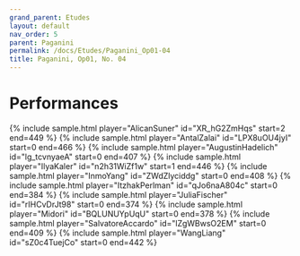 ```yaml
---
grand_parent: Etudes
layout: default
nav_order: 5
parent: Paganini
permalink: /docs/Etudes/Paganini_Op01-04
title: Paganini, Op01, No. 04
---
```

# Performances
<div class="sample-container">
    {% include sample.html player="AlicanSuner" id="XR_hG2ZmHqs" start=2 end=449 %}
    {% include sample.html player="AntalZalai" id="LPX8uOU4jyI" start=0 end=466 %}
    {% include sample.html player="AugustinHadelich" id="lg_tcvnyaeA" start=0 end=407 %}
    {% include sample.html player="IlyaKaler" id="n2h31WiZf1w" start=1 end=446 %}
    {% include sample.html player="InmoYang" id="ZWdZlyciddg" start=0 end=408 %}
    {% include sample.html player="ItzhakPerlman" id="qJo6naA804c" start=0 end=384 %}
    {% include sample.html player="JuliaFischer" id="rIHCvDrJt98" start=0 end=374 %}
    {% include sample.html player="Midori" id="BQLUNUYpUqU" start=0 end=378 %}
    {% include sample.html player="SalvatoreAccardo" id="lZgWBwsO2EM" start=0 end=409 %}
    {% include sample.html player="WangLiang" id="sZ0c4TuejCo" start=0 end=442 %}
</div>